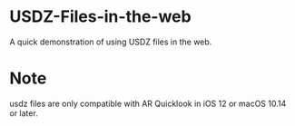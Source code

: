 # USDZ-Files-in-the-web
A quick demonstration of using USDZ files in the web.

# Note
usdz files are only compatible with AR Quicklook in iOS 12 or macOS 10.14 or later.
